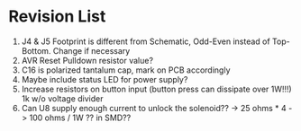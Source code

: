 # Revision List

1. J4 & J5 Footprint is different from Schematic, Odd-Even instead of Top-Bottom. Change if necessary
2. AVR Reset Pulldown resistor value?
3. C16 is polarized tantalum cap, mark on PCB accordingly
4. Maybe include status LED for power supply?
5. Increase resistors on button input (button press can dissipate over 1W!!!) 1k w/o voltage divider
6. Can U8 supply enough current to unlock the solenoid?? -> 25 ohms * 4 -> 100 ohms / 1W ?? in SMD??
